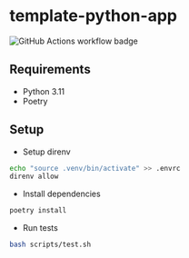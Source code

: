 # template-python-app

![GitHub Actions workflow badge](https://github.com/nukopy/template-python-app/actions/workflows/ci.yml/badge.svg?branch=main)

## Requirements

- Python 3.11
- Poetry

## Setup

- Setup direnv

```sh
echo "source .venv/bin/activate" >> .envrc
direnv allow
```

- Install dependencies

```sh
poetry install
```

- Run tests

```sh
bash scripts/test.sh
```
